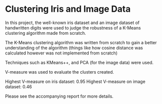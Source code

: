 # Clustering Iris and Image Data

In this project, the well-known iris dataset and an image dataset of handwritten digits were used to judge the robustness of a K-Means clustering algorithm made from scratch. 

The K-Means clustering algorithm was written from scratch to gain a better understanding of the algorithm (things like how cosine distance was calculated however was not implemented from scratch)

Techniques such as KMeans++, and PCA (for the image data) were used.

V-measure was used to evaluate the clusters created.

Highest V-measure on iris dataset: 0.95
Highest V-measure on image dataset: 0.46

Please see the accompanying report for more details.
